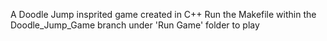 A Doodle Jump insprited game created in C++
Run the Makefile within the Doodle_Jump_Game branch under 'Run Game' folder to play
